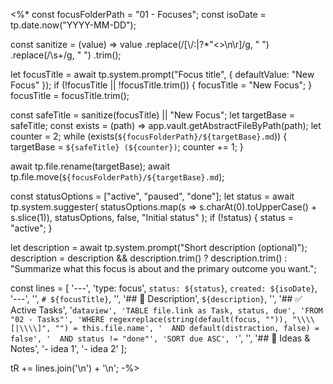 <%*
const focusFolderPath = "01 - Focuses";
const isoDate = tp.date.now("YYYY-MM-DD");

const sanitize = (value) =>
  value
    .replace(/[\\/:|?*"<>\n\r]/g, " ")
    .replace(/\s+/g, " ")
    .trim();

let focusTitle = await tp.system.prompt("Focus title", { defaultValue: "New Focus" });
if (!focusTitle || !focusTitle.trim()) {
  focusTitle = "New Focus";
}
focusTitle = focusTitle.trim();

const safeTitle = sanitize(focusTitle) || "New Focus";
let targetBase = safeTitle;
const exists = (path) => app.vault.getAbstractFileByPath(path);
let counter = 2;
while (exists(`${focusFolderPath}/${targetBase}.md`)) {
  targetBase = `${safeTitle} (${counter})`;
  counter += 1;
}

await tp.file.rename(targetBase);
await tp.file.move(`${focusFolderPath}/${targetBase}.md`);

const statusOptions = ["active", "paused", "done"];
let status = await tp.system.suggester(
  statusOptions.map(s => s.charAt(0).toUpperCase() + s.slice(1)),
  statusOptions,
  false,
  "Initial status"
);
if (!status) {
  status = "active";
}

let description = await tp.system.prompt("Short description (optional)");
description = description && description.trim() ? description.trim() : "Summarize what this focus is about and the primary outcome you want.";

const lines = [
  '---',
  'type: focus',
  `status: ${status}`,
  `created: ${isoDate}`,
  '---',
  '',
  `# ${focusTitle}`,
  '',
  '## 🎯 Description',
  `${description}`,
  '',
  '## ✅ Active Tasks',
  '```dataview',
  'TABLE file.link as Task, status, due',
  'FROM "02 - Tasks"',
  'WHERE regexreplace(string(default(focus, "")), "\\\\[|\\\\]", "") = this.file.name',
  '  AND default(distraction, false) = false',
  '  AND status != "done"',
  'SORT due ASC',
  '```',
  '',
  '## 🧠 Ideas & Notes',
  '- idea 1',
  '- idea 2'
];

tR += lines.join('\n') + '\n';
-%>
